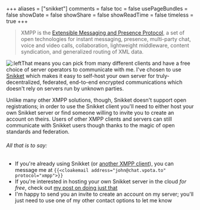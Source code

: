 +++
aliases = ["snikket"]
comments = false
toc = false
usePageBundles = false
showDate = false
showShare = false
showReadTime = false
timeless = true
+++
> XMPP is the [Extensible Messaging and Presence Protocol](https://xmpp.org/about/technology-overview/), a set of open technologies for instant messaging, presence, multi-party chat, voice and video calls, collaboration, lightweight middleware, content syndication, and generalized routing of XML data.

![:left](/logos/snikket.png)That means you can pick from many different clients and have a free choice of server operators to communicate with me. I've chosen to use [Snikket](https://snikket.org/) which makes it easy to self-host your own server for truly-decentralized, federated, end-to-end encrypted communications which doesn't rely on servers run by unknown parties. 

Unlike many other XMPP solutions, though, Snikket doesn't support open registrations; in order to use the Snikket client you'll need to either host your own Snikket server or find someone willing to invite you to create an account on theirs. Users of other XMPP clients and servers can still communicate with Snikket users though thanks to the magic of open standards and federation. 

###### All that is to say:
- If you're already using Snikket (or [another XMPP client](https://xmpp.org/software/clients/)), you can message me at `{{<cloakemail address="john@chat.vpota.to" protocol="xmpp">}}`
- If you're interested in hosting your own Snikket server in the cloud *for free*, check out [my post on doing just that](/snikket-private-xmpp-chat-on-oracle-cloud-free-tier/)
- I'm happy to send you an invite to create an account on my server; you'll just need to use one of my other contact options to let me know




